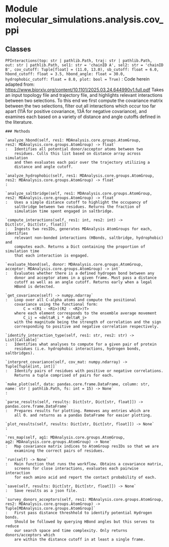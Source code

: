 Module molecular_simulations.analysis.cov_ppi
=============================================

Classes
-------

`PPInteractions(top: str | pathlib.Path, traj: str | pathlib.Path, out: str | pathlib.Path, sel1: str = 'chainID A', sel2: str = 'chainID B', cov_cutoff: Tuple[float] = (11.0, 13.0), sb_cutoff: float = 6.0, hbond_cutoff: float = 3.5, hbond_angle: float = 30.0, hydrophobic_cutoff: float = 8.0, plot: bool = True)`
:   Code herein adapted from: 
        https://www.biorxiv.org/content/10.1101/2025.03.24.644990v1.full.pdf
    Takes an input topology file and trajectory file, and highlights relevant
    interactions between two selections. To this end we first compute the 
    covariance matrix between the two selections, filter out all interactions
    which occur too far apart (11Å for positive covariance, 13Å for negative
    covariance), and examines each based on a variety of distance and angle
    cutoffs defined in the literature.

    ### Methods

    `analyze_hbond(self, res1: MDAnalysis.core.groups.AtomGroup, res2: MDAnalysis.core.groups.AtomGroup) ‑> float`
    :   Identifies all potential donor/acceptor atoms between two
        residues. Culls this list based on distance array across simulation
        and then evaluates each pair over the trajectory utilizing a
        distance and angle cutoff.

    `analyze_hydrophobic(self, res1: MDAnalysis.core.groups.AtomGroup, res2: MDAnalysis.core.groups.AtomGroup) ‑> float`
    :

    `analyze_saltbridge(self, res1: MDAnalysis.core.groups.AtomGroup, res2: MDAnalysis.core.groups.AtomGroup) ‑> float`
    :   Uses a simple distance cutoff to highlight the occupancy of 
        saltbridge between two residues. Returns the fraction of
        simulation time spent engaged in saltbridge.

    `compute_interactions(self, res1: int, res2: int) ‑> Dict[str, Dict[str, float]]`
    :   Ingests two resIDs, generates MDAnalysis AtomGroups for each, identifies
        relevant non-bonded interactions (HBonds, saltbridge, hydrophobic) and
        computes each. Returns a Dict containing the proportion of simulation time
        that each interaction is engaged.

    `evaluate_hbond(sel, donor: MDAnalysis.core.groups.AtomGroup, acceptor: MDAnalysis.core.groups.AtomGroup) ‑> int`
    :   Evaluates whether there is a defined hydrogen bond between any
        donor and acceptor atoms in a given frame. Must pass a distance
        cutoff as well as an angle cutoff. Returns early when a legal
        HBond is detected.

    `get_covariance(self) ‑> numpy.ndarray`
    :   Loop over all C-alpha atoms and compute the positional
        covariance using the functional form:
            C = <(R1 - <R1>)(R2 - <R2>)T>
        where each element corresponds to the ensemble average movement
            C_ij = <deltaR_i * deltaR_j>
        with the magnitude being the strength of correlation and the sign
        corresponding to positive and negative correlation respectively.

    `identify_interaction_type(self, res1: str, res2: str) ‑> List[Callable]`
    :   Identifies what analyses to compute for a given pair of protein
        residues (i.e. hydrophobic interactions, hydrogen bonds, saltbridges).

    `interpret_covariance(self, cov_mat: numpy.ndarray) ‑> Tuple[Tuple[int, int]]`
    :   Identify pairs of residues with positive or negative correlations.
        Returns a tuple comprised of pairs for each.

    `make_plot(self, data: pandas.core.frame.DataFrame, column: str, name: str | pathlib.Path, fs: int = 15) ‑> None`
    :

    `parse_results(self, results: Dict[str, Dict[str, float]]) ‑> pandas.core.frame.DataFrame`
    :   Prepares results for plotting. Removes any entries which are
        all 0. and returns as a pandas DataFrame for easier plotting.

    `plot_results(self, results: Dict[str, Dict[str, float]]) ‑> None`
    :

    `res_map(self, ag1: MDAnalysis.core.groups.AtomGroup, ag2: MDAnalysis.core.groups.AtomGroup) ‑> None`
    :   Map covariance matrix indices to AtomGroup resIDs so that we are
        examining the correct pairs of residues.

    `run(self) ‑> None`
    :   Main function that runs the workflow. Obtains a covariance matrix,
        screens for close interactions, evaluates each pairwise interaction
        for each amino acid and report the contact probability of each.

    `save(self, results: Dict[str, Dict[str, float]]) ‑> None`
    :   Save results as a json file.

    `survey_donors_acceptors(self, res1: MDAnalysis.core.groups.AtomGroup, res2: MDAnalysis.core.groups.AtomGroup) ‑> Tuple[MDAnalysis.core.groups.AtomGroup]`
    :   First pass distance threshhold to identify potential Hydrogen bonds.
        Should be followed by querying HBond angles but this serves to reduce
        our search space and time complexity. Only returns donors/acceptors which
        are within the distance cutoff in at least a single frame.